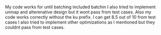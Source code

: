 My code works for until batching included batchin I also tried to implement unmap and alterenative design but it wont pass from test cases. Also my code works correctly without the ku prefix. I can get 8.5 out of 10 from test cases I also tried to implement other optimizations as I mentioned but they couldnt pass from test cases.
